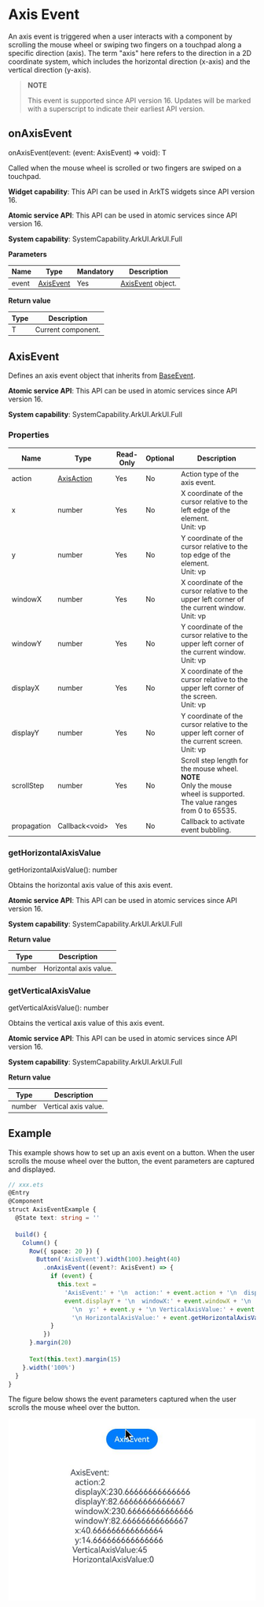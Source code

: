 # Axis Event

An axis event is triggered when a user interacts with a component by scrolling the mouse wheel or swiping two fingers on a touchpad along a specific direction (axis). The term "axis" here refers to the direction in a 2D coordinate system, which includes the horizontal direction (x-axis) and the vertical direction (y-axis).

>  **NOTE**
>
>  This event is supported since API version 16. Updates will be marked with a superscript to indicate their earliest API version.

## onAxisEvent

onAxisEvent(event: (event: AxisEvent) => void): T

Called when the mouse wheel is scrolled or two fingers are swiped on a touchpad.

**Widget capability**: This API can be used in ArkTS widgets since API version 16.

**Atomic service API**: This API can be used in atomic services since API version 16.

**System capability**: SystemCapability.ArkUI.ArkUI.Full

**Parameters**

| Name| Type                             | Mandatory| Description                |
| ------ | --------------------------------- | ---- | -------------------- |
| event  | [AxisEvent](#axisevent) | Yes  | [AxisEvent](#axisevent) object.|

**Return value**

| Type| Description|
| -------- | -------- |
| T | Current component.|

## AxisEvent

Defines an axis event object that inherits from [BaseEvent](ts-gesture-customize-judge.md#baseevent8).

**Atomic service API**: This API can be used in atomic services since API version 16.

**System capability**: SystemCapability.ArkUI.ArkUI.Full

### Properties

| Name           | Type | Read-Only|Optional                             | Description                                                   |
| ------------------- | -----------------------|------|----- | -------------------------------------------------------- |
| action              | [AxisAction](ts-appendix-enums.md#axisaction18)           | Yes  | No  | Action type of the axis event.                  |
| x                   | number                 | Yes  | No  | X coordinate of the cursor relative to the left edge of the element.<br>Unit: vp |
| y                   | number                 | Yes  | No  | Y coordinate of the cursor relative to the top edge of the element.<br>Unit: vp |
| windowX             | number                 | Yes  | No  | X coordinate of the cursor relative to the upper left corner of the current window.<br>Unit: vp|
| windowY             | number                 | Yes  | No  | Y coordinate of the cursor relative to the upper left corner of the current window.<br>Unit: vp|
| displayX            | number                 | Yes  | No  | X coordinate of the cursor relative to the upper left corner of the screen.<br>Unit: vp|
| displayY            | number                 | Yes  | No  | Y coordinate of the cursor relative to the upper left corner of the current screen.<br>Unit: vp|
| scrollStep          | number                 | Yes  | No  | Scroll step length for the mouse wheel.<br> **NOTE**<br>Only the mouse wheel is supported. The value ranges from 0 to 65535.|
| propagation         | Callback\<void>        | Yes  | No  | Callback to activate event bubbling.  |

### getHorizontalAxisValue

getHorizontalAxisValue(): number

Obtains the horizontal axis value of this axis event.

**Atomic service API**: This API can be used in atomic services since API version 16.

**System capability**: SystemCapability.ArkUI.ArkUI.Full

**Return value**

| Type             |Description      |
| ------- | --------------------------------- | 
| number | Horizontal axis value.|

### getVerticalAxisValue

getVerticalAxisValue(): number

Obtains the vertical axis value of this axis event.

**Atomic service API**: This API can be used in atomic services since API version 16.

**System capability**: SystemCapability.ArkUI.ArkUI.Full

**Return value**

| Type             |Description      |
| ------- | --------------------------------- | 
| number | Vertical axis value.|

## Example

This example shows how to set up an axis event on a button. When the user scrolls the mouse wheel over the button, the event parameters are captured and displayed.

```ts
// xxx.ets
@Entry
@Component
struct AxisEventExample {
  @State text: string = ''

  build() {
    Column() {
      Row({ space: 20 }) {
        Button('AxisEvent').width(100).height(40)
          .onAxisEvent((event?: AxisEvent) => {
            if (event) {
              this.text =
                'AxisEvent:' + '\n  action:' + event.action + '\n  displayX:' + event.displayX + '\n  displayY:' +
                event.displayY + '\n  windowX:' + event.windowX + '\n  windowY:' + event.windowY + '\n  x:' + event.x +
                  '\n  y:' + event.y + '\n VerticalAxisValue:' + event.getVerticalAxisValue() +
                  '\n HorizontalAxisValue:' + event.getHorizontalAxisValue()
            }
          })
      }.margin(20)

      Text(this.text).margin(15)
    }.width('100%')
  }
}
```

The figure below shows the event parameters captured when the user scrolls the mouse wheel over the button.

![onAxisEvent](figures/onAxisEvent.png)
